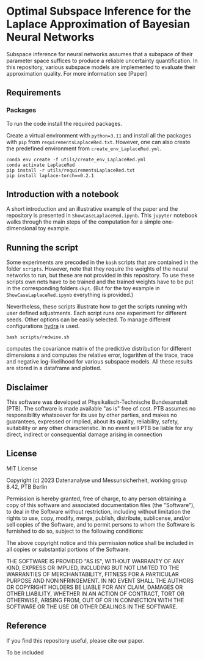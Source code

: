 # Optimal Subspace Inference for the Laplace Approximation of Bayesian Neural Networks
Subspace inference for neural networks assumes that a subspace of their parameter space suffices to produce a reliable uncertainty quantification. In this repository, various subspace models are implemented to evaluate their approximation quality. For more information see [Paper]

## Requirements

### Packages
To run the code install the required packages. 

Create a virtual environment with `python=3.11` and install all the packages with `pip` from `requirementsLaplaceRed.txt`. However, one can also create the predefined environment from `create_env_LaplaceRed.yml`. 
```setup
conda env create -f utils/create_env_LaplaceRed.yml
conda activate LaplaceRed
pip install -r utils/requirementsLaplaceRed.txt
pip install laplace-torch==0.2.1
```

## Introduction with a notebook

A short introduction and an illustrative example of the paper and the repository is presented in `ShowCaseLaplaceRed.ipynb`. This `jupyter` notebook walks through the main steps of the computation for a simple one-dimensional toy example.

## Running the script

Some experiments are precoded in the `bash` scripts that are contained in the folder `scripts`. However, note that they require the weights of the neural networks to run, but these are not provided in this repository. To use these scripts own nets have to be trained and the trained weights have to be put in the corresponding folders `ckpt`. (But for the toy example in `ShowCaseLaplaceRed.ipynb` everything is provided.)

Nevertheless, these scripts illustrate how to get the scripts running with user defined adjustments. Each script runs one experiment for different seeds. Other options can be easily selected. To manage different configurations [hydra](https://hydra.cc/docs/intro/) is used. 
```
bash scripts/redwine.sh
```
computes the covariance matrix of the predictive distribution for different dimensions $s$ and computes the relative error, logarithm of the trace, trace and negative log-likelihood for various subspace models. All these results are stored in a dataframe and plotted.


## Disclaimer
This software was developed at Physikalisch-Technische Bundesanstalt
(PTB). The software is made available "as is" free of cost. PTB assumes
no responsibility whatsoever for its use by other parties, and makes no
guarantees, expressed or implied, about its quality, reliability, safety,
suitability or any other characteristic. In no event will PTB be liable
for any direct, indirect or consequential damage arising in connection

## License
MIT License

Copyright (c) 2023 Datenanalyse und Messunsicherheit, working group 8.42, PTB Berlin

Permission is hereby granted, free of charge, to any person obtaining a copy of this software and associated documentation files (the "Software"), to deal in the Software without restriction, including without limitation the rights to use, copy, modify, merge, publish, distribute, sublicense, and/or sell
copies of the Software, and to permit persons to whom the Software is furnished to do so, subject to the following conditions:

The above copyright notice and this permission notice shall be included in all copies or substantial portions of the Software.

THE SOFTWARE IS PROVIDED "AS IS", WITHOUT WARRANTY OF ANY KIND, EXPRESS OR IMPLIED, INCLUDING BUT NOT LIMITED TO THE WARRANTIES OF MERCHANTABILITY,
FITNESS FOR A PARTICULAR PURPOSE AND NONINFRINGEMENT. IN NO EVENT SHALL THE
AUTHORS OR COPYRIGHT HOLDERS BE LIABLE FOR ANY CLAIM, DAMAGES OR OTHER
LIABILITY, WHETHER IN AN ACTION OF CONTRACT, TORT OR OTHERWISE, ARISING FROM,
OUT OF OR IN CONNECTION WITH THE SOFTWARE OR THE USE OR OTHER DEALINGS IN THE
SOFTWARE.

## Reference
If you find this repository useful, please cite our paper. 

To be included
